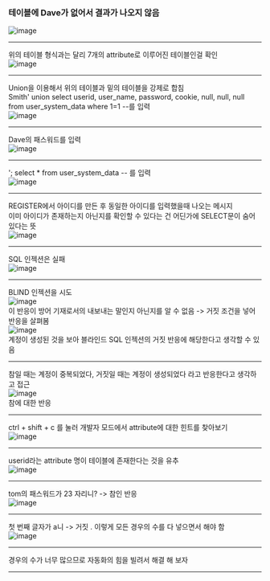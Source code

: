 <h3>테이블에 Dave가 없어서 결과가 나오지 않음</h3>

![image](https://github.com/Bottomdeal/WebGoat/assets/120577570/df3778ee-df03-4457-8d5c-924233342af0)<hr>
위의 테이블 형식과는 달리 7개의 attribute로 이루어진 테이블인걸 확인<br>
![image](https://github.com/Bottomdeal/WebGoat/assets/120577570/f19a0a48-7b5e-4bd6-8563-9a1ae9651590)<hr>
Union을 이용해서 위의 테이블과 밑의 테이블을 강제로 합침<br>
Smith' union select userid, user_name, password, cookie, null, null, null  from user_system_data where 1=1 --를 입력<br>
![image](https://github.com/Bottomdeal/WebGoat/assets/120577570/768f7aed-f60d-43f2-9405-41126937cb84)<hr>
Dave의 패스워드를 입력<br>
![image](https://github.com/Bottomdeal/WebGoat/assets/120577570/03ad857e-7714-4fc3-9f51-5070b90f6061)<hr>

'; select *  from user_system_data --  를 입력<br>
![image](https://github.com/Bottomdeal/WebGoat/assets/120577570/6d4f045b-2e95-46ef-a41f-43749b3c9eb9)<hr>
REGISTER에서 아이디를 만든 후 동일한 아이디를 입력했을때 나오는 메시지<br>
이미 아이디가 존재하는지 아닌지를 확인할 수 있다는 건 어딘가에 SELECT문이 숨어있다는 뜻<br>
![image](https://github.com/Bottomdeal/WebGoat/assets/120577570/95664ece-744b-495a-9d5c-668bd951dde0)<hr>
SQL 인젝션은 실패<br>
![image](https://github.com/Bottomdeal/WebGoat/assets/120577570/2e13f72d-8b3f-4dd0-be80-d84ed394a003)<hr>
BLIND 인젝션을 시도<br>
![image](https://github.com/Bottomdeal/WebGoat/assets/120577570/c1748c08-f411-484e-93f4-bb07ed9fe2bf)<br>
이 반응이 방어 기재로서의 내보내는 말인지 아닌지를 알 수 없음 -> 거짓 조건을 넣어 반응을 살펴봄<br>
![image](https://github.com/Bottomdeal/WebGoat/assets/120577570/b966d85a-d48e-4a78-9628-fe32e5769581)<br>
계정이 생성된 것을 보아 블라인드 SQL 인젝션의 거짓 반응에 해당한다고 생각할 수 있음<hr>
참일 때는 계정이 중복되었다, 거짓일 때는 계정이 생성되었다 라고 반응한다고 생각하고 접근<br>
![image](https://github.com/Bottomdeal/WebGoat/assets/120577570/f1787d33-3f57-47ea-b9bd-9ac7e8a7f818)<br>
참에 대한 반응<hr>
ctrl + shift + c 를 눌러 개발자 모드에서 attribute에 대한 힌트를 찾아보기<br>
![image](https://github.com/Bottomdeal/WebGoat/assets/120577570/0a683606-76b8-4a6d-89a2-c436fcf2a050)<hr>
userid라는 attribute 명이 테이블에 존재한다는 것을 유추<br>
![image](https://github.com/Bottomdeal/WebGoat/assets/120577570/8f7332cf-172a-41e7-9449-321e31b05e4d)<hr>
tom의 패스워드가 23 자리니? -> 참인 반응<br>
![image](https://github.com/Bottomdeal/WebGoat/assets/120577570/f7a1ff7a-6dff-4e64-8536-586971d3ed4e)<hr>
첫 번째 글자가 a니 -> 거짓 . 이렇게 모든 경우의 수를 다 넣으면서 해야 함<br>
![image](https://github.com/Bottomdeal/WebGoat/assets/120577570/2a8705bc-59be-4a76-8989-6f6541462a10)<hr>
경우의 수가 너무 많으므로 자동화의 힘을 빌려서 해결 해 보자<hr>

















